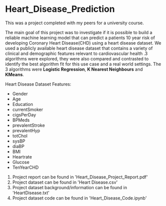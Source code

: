 # Heart_Disease_Prediction
This was a project completed with my peers for a university course.

The main goal of this project was to investigate if it is possible to build a reliable machine learning model that can predict a patients 10 year risk of developing Coronary Heart Disease(CHD) using a heart disease dataset. We used a publicly available heart disease dataset that contains a variety of clinical and demographic features relevant to cardiovascular health .3 algorithms were explored, they were also compared and contrasted to identify the best algorithm fit for this use case and a real world settings. The 3 algorithms were **Logistic Regression**, **K Nearest Neighbours** and **KMeans**.

Heart Disease Dataset Features:
* Gender
* Age
* Education
* currentSmoker
* cigsPerDay
* BPMeds
* prevalentStroke
* prevalentHyp
* totChol
* sysBP
* diaBP
* BMI
* Heartrate
* Glucose
* TenYearCHD

1. Project report can be found in 'Heart_Disease_Project_Report.pdf'
2. Project dataset can be found in 'Heart Disease.csv'
4. Project dataset background/information can be found in 'HeartDisease.txt'
4. Project dataset code can be found in 'Heart_Disease_Code.ipynb'


